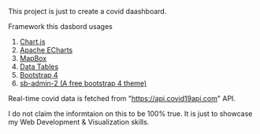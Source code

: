 This project is just to create a covid daashboard.

Framework this dasbord usages
1. [Chart.js](https://www.chartjs.org/)
2. [Apache ECharts](https://echarts.apache.org/en/index.html)
3. [MapBox](https://www.mapbox.com/)
4. [Data Tables](https://datatables.net/)
4. [Bootstrap 4](https://getbootstrap.com/)
5. [sb-admin-2 (A free bootstrap 4 theme)](https://github.com/StartBootstrap/startbootstrap-sb-admin-2)

Real-time covid data is fetched from "https://api.covid19api.com" API.

I do not claim the informtaion on this to be 100% true. It is just to showcase my Web Development & Visualization skills.
